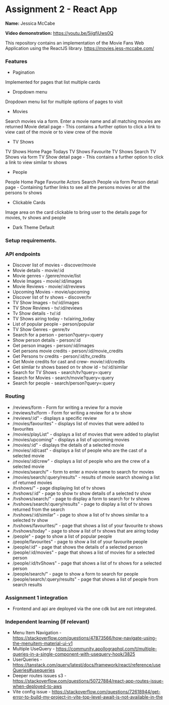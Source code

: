 # Assignment 2 - React App 

__Name:__ Jessica McCabe

__Video demonstration:__ https://youtu.be/5ijgfjUws0Q

This repository contains an implementation of the Movie Fans Web Application using the ReactJS library. 
https://movies.jess-mccabe.com/

### Features

+ Pagination 

Implemented for pages that list multiple cards 

+ Dropdown menu

Dropdown menu list for multiple options of pages to visit

+ Movies

Search movies via a form. Enter a movie name and all matching movies are returned
Movie detail page - This contains a further option to click a link to view cast of the movie or to view crew of the movie

+ TV Shows

TV Shows Home Page 
Todays TV Shows
Favourite TV Shows
Search TV Shows via form
TV Show detail page - This contains a further option to click a link to view similar tv shows

+ People

People Home Page
Favourite Actors
Search People via form
Person detail page - Containing further links to see all the persons movies or all the persons tv shows

+ Clickable Cards

Image area on the card clickable to bring user to the details page for movies, tv shows and people

+ Dark Theme Default

### Setup requirements.



### API endpoints




+ Discover list of movies - discover/movie
+ Movie details - movie/:id
+ Movie genres - /genre/movie/list
+ Movie Images - movie/:id/images
+ Movie Reviews - movie/:id/reviews
+ Upcoming Movies - movie/upcoming
+ Discover list of tv shows - discover/tv
+ TV Show Images - tv/:id/images
+ TV Show Reviews - tv/:id/reviews
+ Tv Show details - tv/:id
+ TV Shows  airing today - tv/airing_today
+ List of popular people - person/popular
+ TV Show Genres - genre/tv
+ Search for a person - person?query=:query
+ Show person details - person/:id
+ Get person images - person/:id/images
+ Get persons movie credits - person/:id/movie_credits
+ Get Persons tv credits - person/:id/tv_credits
+ Get Movie credits for cast and crew- movie/:id/credits
+ Get similar tv shows based on tv show id - tv/:id/similar
+ Search for TV Shows - search/tv?query=:query
+ Search for Movies - search/movie?query=:query
+ Search for people - search/person?query=:query


### Routing


+ /reviews/form - Form for writing a review for a movie
+ /reviews/tv/form - Form for writing a review for a tv show
+ /reviews/:id" - displays a specific review
+ /movies/favourites" - displays list of movies that were added to favourites
+ /movies/playList" - displays a list of movies that were added to playlist
+ /movies/upcoming" - displays a list of upcoming movies
+ /movies/:id" - displays the details of a selected movie
+ /movies/:id/cast" - displays a list of people who are the cast of a selected movie
+ /movies/:id/crew" - displays a list of people who are the crew of a selected movie
+ /movies/search/" - form to enter a movie name to search for movies
+ /movies/search/:query/results" - results of movie search showing a list of returned movies
+ /tvshows/" - page displaying list of tv shows
+ /tvshows/:id" - page to show tv show details of a selected tv show
+ /tvshows/search/" - page to display a form to search for tv shows
+ /tvshows/search/:query/results" - page to display a list of tv shows returned from the search
+ /tvshows/:id/similar" - page to show a list of tv shows similar to a selected tv show
+ /tvshows/favourites/" - page that shows a list of your favourite tv shows
+ /tvshows/today" - page to show a list of tv shows that are airing today
+ /people" - page to show a list of popular people
+ /people/favourites" - page to show a list of your favourite people
+ /people/:id" - page that shows the details of a selected person
+ /people/:id/movies" - page that shows a list of movies for a selected person 
+ /people/:id/tvShows" - page that shows a list of tv shows for a selected person
+ /people/search/" - page to show a form to search for people
+ /people/search/:query/results" - page that shows a list of people from search results



### Assignment 1 integration



+ Frontend and api are deployed via the one cdk but are not integrated.

### Independent learning (If relevant)



+  Menu Item Navigation - https://stackoverflow.com/questions/47873566/how-navigate-using-the-menuitem-material-ui-v1
+  Multiple UseQuery - https://community.apollographql.com/t/multiple-queries-in-a-single-component-with-usequery-hook/3825
+  UserQueries - https://tanstack.com/query/latest/docs/framework/react/reference/useQueries#usequeries
+  Deeper routes issues s3 - https://stackoverflow.com/questions/50727884/react-app-routes-issue-when-deployed-to-aws
+  Vite config issue - https://stackoverflow.com/questions/72618944/get-error-to-build-my-project-in-vite-top-level-await-is-not-available-in-the

